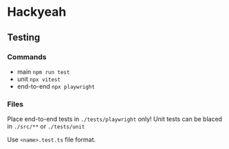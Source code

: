 # Hackyeah

## Testing

### Commands

- main `npm run test`
- unit `npx vitest`
- end-to-end `npx playwright`

### Files

Place end-to-end tests in `./tests/playwright` only!
Unit tests can be blaced in `./src/**` or `./tests/unit`

Use `<name>.test.ts` file format.
